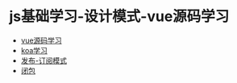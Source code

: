 # js基础学习-设计模式-vue源码学习

- [vue源码学习](./vue/index.js)
- [koa学习](./koa-demo/app.js)
- [发布-订阅模式](./pub-sub/common.js)
- [闭包](./closure/index.js)